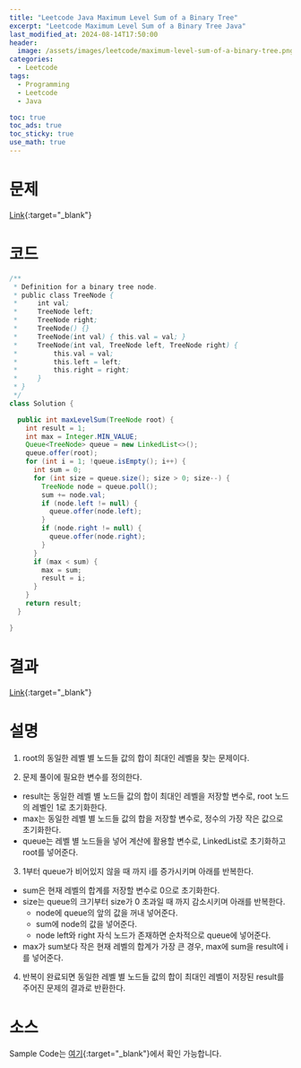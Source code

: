```yaml
---
title: "Leetcode Java Maximum Level Sum of a Binary Tree"
excerpt: "Leetcode Maximum Level Sum of a Binary Tree Java"
last_modified_at: 2024-08-14T17:50:00
header:
  image: /assets/images/leetcode/maximum-level-sum-of-a-binary-tree.png
categories:
  - Leetcode
tags:
  - Programming
  - Leetcode
  - Java

toc: true
toc_ads: true
toc_sticky: true
use_math: true
---
```

# 문제
[Link](https://leetcode.com/problems/maximum-level-sum-of-a-binary-tree/){:target="_blank"}

# 코드
```java
/**
 * Definition for a binary tree node.
 * public class TreeNode {
 *     int val;
 *     TreeNode left;
 *     TreeNode right;
 *     TreeNode() {}
 *     TreeNode(int val) { this.val = val; }
 *     TreeNode(int val, TreeNode left, TreeNode right) {
 *         this.val = val;
 *         this.left = left;
 *         this.right = right;
 *     }
 * }
 */
class Solution {

  public int maxLevelSum(TreeNode root) {
    int result = 1;
    int max = Integer.MIN_VALUE;
    Queue<TreeNode> queue = new LinkedList<>();
    queue.offer(root);
    for (int i = 1; !queue.isEmpty(); i++) {
      int sum = 0;
      for (int size = queue.size(); size > 0; size--) {
        TreeNode node = queue.poll();
        sum += node.val;
        if (node.left != null) {
          queue.offer(node.left);
        }
        if (node.right != null) {
          queue.offer(node.right);
        }
      }
      if (max < sum) {
        max = sum;
        result = i;
      }
    }
    return result;
  }

}
```

# 결과
[Link](https://leetcode.com/problems/maximum-level-sum-of-a-binary-tree/submissions/1355210252/){:target="_blank"}

# 설명
1. root의 동일한 레벨 별 노드들 값의 합이 최대인 레벨을 찾는 문제이다.

2. 문제 풀이에 필요한 변수를 정의한다.
- result는 동일한 레벨 별 노드들 값의 합이 최대인 레벨을 저장할 변수로, root 노드의 레벨인 1로 초기화한다.
- max는 동일한 레벨 별 노드들 값의 합을 저장할 변수로, 정수의 가장 작은 값으로 초기화한다.
- queue는 레벨 별 노드들을 넣어 계산에 활용할 변수로, LinkedList로 초기화하고 root를 넣어준다.

3. 1부터 queue가 비어있지 않을 때 까지 i를 증가시키며 아래를 반복한다.
- sum은 현재 레벨의 합계를 저장할 변수로 0으로 초기화한다.
- size는 queue의 크기부터 size가 0 초과일 때 까지 감소시키며 아래를 반복한다.
  - node에 queue의 앞의 값을 꺼내 넣어준다.
  - sum에 node의 값을 넣어준다.
  - node left와 right 자식 노드가 존재하면 순차적으로 queue에 넣어준다.
- max가 sum보다 작은 현재 레벨의 합계가 가장 큰 경우, max에 sum을 result에 i를 넣어준다.

4. 반복이 완료되면 동일한 레벨 별 노드들 값의 합이 최대인 레벨이 저장된 result를 주어진 문제의 결과로 반환한다.

# 소스
Sample Code는 [여기](https://github.com/GracefulSoul/leetcode/blob/master/src/main/java/gracefulsoul/problems/MaximumLevelSumOfABinaryTree.java){:target="_blank"}에서 확인 가능합니다.